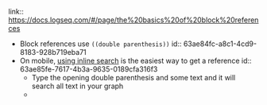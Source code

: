 link:: https://docs.logseq.com/#/page/the%20basics%20of%20block%20references

- Block references use `((double parenthesis))`
  id:: 63ae84fc-a8c1-4cd9-8183-928b719eba71
- On mobile, [using inline search](https://docs.logseq.com/#/page/63adc27e-d81d-49ab-ac02-1248b69f17d7) is the easiest way to get a reference
  id:: 63ae85fe-7617-4b3a-9635-0189cfa316f3
	- Type the opening double parenthesis and some text and it will search all text in your graph
	-